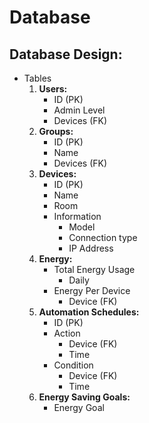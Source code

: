 # Database

## Database Design:

- Tables
    1. **Users:**
        - ID (PK)
        - Admin Level 
        - Devices (FK)
    2. **Groups:**
        - ID (PK)
        - Name
        - Devices (FK)
    3. **Devices:**
        - ID (PK)
        - Name
        - Room
        - Information
            - Model
            - Connection type
            - IP Address
    4. **Energy:**
        - Total Energy Usage
            - Daily
        - Energy Per Device
            - Device (FK)
    5. **Automation Schedules:**
        - ID (PK)
        - Action
            - Device (FK)
            - Time
        - Condition
            - Device (FK)
            - Time
    6. **Energy Saving Goals:**
        - Energy Goal
    
